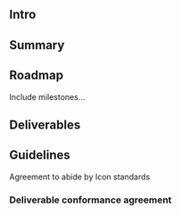## Intro

## Summary

## Roadmap

Include milestones...

## Deliverables


## Guidelines

Agreement to abide by Icon standards

### Deliverable conformance agreement